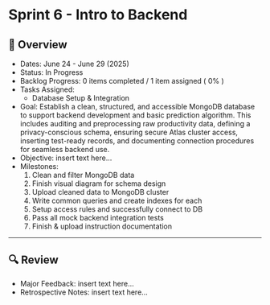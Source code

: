 # Sprint 6 - Intro to Backend

## 📝 Overview
* Dates: June 24 - June 29 (2025)
* Status: In Progress
* Backlog Progress: 0 items completed / 1 item assigned ( 0% )
* Tasks Assigned:
    * Database Setup & Integration
* Goal: Establish a clean, structured, and accessible MongoDB database to support backend development and basic prediction algorithm. This includes auditing and preprocessing raw productivity data, defining a privacy-conscious schema, ensuring secure Atlas cluster access, inserting test-ready records, and documenting connection procedures for seamless backend use.
* Objective: insert text here...
* Milestones:
    1. Clean and filter MongoDB data
    2. Finish visual diagram for schema design
    3. Upload cleaned data to MongoDB cluster
    4. Write common queries and create indexes for each
    5. Setup access rules and successfully connect to DB
    6. Pass all mock backend integration tests
    7. Finish & upload instruction documentation

--- 

## 🔍 Review
* Major Feedback: insert text here...
* Retrospective Notes: insert text here...